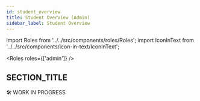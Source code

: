 ```yaml
---
id: student_overview
title: Student Overview (Admin)
sidebar_label: Student Overview
---
```


import Roles from '../../src/components/roles/Roles';
import IconInText from '../../src/components/icon-in-text/IconInText';

<Roles roles={['admin']} />

## SECTION_TITLE

🛠 WORK IN PROGRESS
